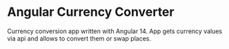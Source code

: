 # Angular Currency Converter
Currency conversion app written with Angular 14. App gets currency values via api and allows to convert them or swap places.

